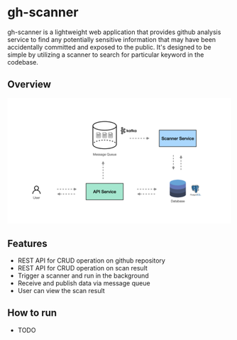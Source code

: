 # gh-scanner

gh-scanner is a lightweight web application that provides github analysis service to find any potentially sensitive information that may have been accidentally committed and exposed to the public. It's designed to be simple by utilizing a scanner to search for particular keyword in the codebase.

## Overview
![gh-scanner](docs/images/gh-scanner-service.png)

## Features
- REST API for CRUD operation on github repository
- REST API for CRUD operation on scan result
- Trigger a scanner and run in the background
- Receive and publish data via message queue
- User can view the scan result

## How to run
- TODO